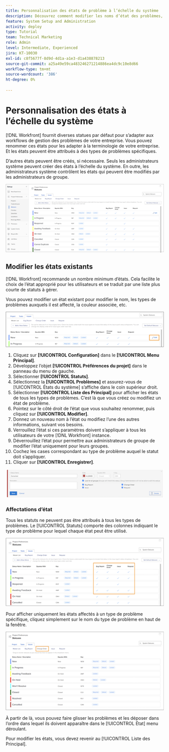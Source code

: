 ```yaml
---
title: Personnalisation des états de problème à l’échelle du système
description: Découvrez comment modifier les noms d’état des problèmes, contrôler les types de problèmes pour lesquels un état est utilisé et verrouiller/déverrouiller les états pour la personnalisation au niveau du groupe.
feature: System Setup and Administration
activity: deploy
type: Tutorial
team: Technical Marketing
role: Admin
level: Intermediate, Experienced
jira: KT-10030
exl-id: c8f5677f-8d9d-4d1a-a1e3-d1a438878213
source-git-commit: a25a49e59ca483246271214886ea4dc9c10e8d66
workflow-type: tm+mt
source-wordcount: '386'
ht-degree: 0%

---
```


# Personnalisation des états à l’échelle du système

[!DNL Workfront] fournit diverses statues par défaut pour s’adapter aux workflows de gestion des problèmes de votre entreprise. Vous pouvez renommer ces états pour les adapter à la terminologie de votre entreprise. Et les états peuvent être attribués à des types de problèmes spécifiques.

D’autres états peuvent être créés, si nécessaire. Seuls les administrateurs système peuvent créer des états à l’échelle du système. En outre, les administrateurs système contrôlent les états qui peuvent être modifiés par les administrateurs de groupe.

![[!UICONTROL Problèmes] Onglet [!UICONTROL Statues] page [!UICONTROL Configuration]](assets/admin-fund-all-issue-statuses.png)

## Modifier les états existants

[!DNL Workfront] recommande un nombre minimum d’états. Cela facilite le choix de l’état approprié pour les utilisateurs et se traduit par une liste plus courte de statuts à gérer.

Vous pouvez modifier un état existant pour modifier le nom, les types de problèmes auxquels il est affecté, la couleur associée, etc.

![Liste d’état du problème avec [!UICONTROL Modifier] option mise en surbrillance](assets/admin-fund-edit-issue-status.png)

1. Cliquez sur **[!UICONTROL Configuration]** dans le **[!UICONTROL Menu Principal]**.
1. Développez l’objet **[!UICONTROL Préférences du projet]** dans le panneau du menu de gauche.
1. Sélectionner **[!UICONTROL Statuts]**.
1. Sélectionnez la **[!UICONTROL Problèmes]** et assurez-vous de [!UICONTROL États du système] s’affiche dans le coin supérieur droit.
1. Sélectionner **[!UICONTROL Liste des Principal]** pour afficher les états de tous les types de problèmes. C’est là que vous créez ou modifiez un état de problème.
1. Pointez sur le côté droit de l’état que vous souhaitez renommer, puis cliquez sur **[!UICONTROL Modifier]**.
1. Donnez un nouveau nom à l’état ou modifiez l’une des autres informations, suivant vos besoins.
1. Verrouillez l’état si ces paramètres doivent s’appliquer à tous les utilisateurs de votre [!DNL Workfront] instance.
1. Déverrouillez l’état pour permettre aux administrateurs de groupe de modifier l’état uniquement pour leurs groupes.
1. Cochez les cases correspondant au type de problème auquel le statut doit s’appliquer.
1. Cliquer sur **[!UICONTROL Enregistrer]**.

![Fenêtre de création d’un nouveau statut](assets/admin-fund-edit-issue-status-2.png)

### Affectations d’état

Tous les statuts ne peuvent pas être attribués à tous les types de problèmes. Le [!UICONTROL Statuts] comporte des colonnes indiquant le type de problème pour lequel chaque état peut être utilisé.

![Modifier l’ordre surligné sur l’onglet Problèmes de la page États](assets/admin-fund-issue-type-statuses.png)


Pour afficher uniquement les états affectés à un type de problème spécifique, cliquez simplement sur le nom du type de problème en haut de la fenêtre.

![[!UICONTROL Problème] de [!UICONTROL État] page avec colonnes surlignées](assets/admin-fund-statuses-issue-type.png)

À partir de là, vous pouvez faire glisser les problèmes et les déposer dans l’ordre dans lequel ils doivent apparaître dans le [!UICONTROL État] menu déroulant.

Pour modifier les états, vous devez revenir au [!UICONTROL Liste des Principal].
